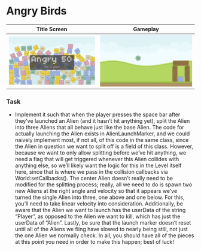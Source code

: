 # Angry Birds

| Title Screen | Gameplay |
| ----- | ----- |
| ![Title Screen](../images/angry_birds_title.png) | ![Gameplay](../images/angry_birds_gameplay1.png) |

### Task

- Implement it such that when the player presses the space bar after they’ve launched an Alien (and it hasn’t hit anything yet), split the Alien into three Aliens that all behave just like the base Alien. The code for actually launching the Alien exists in AlienLaunchMarker, and we could naively implement most, if not all, of this code in the same class, since the Alien in question we want to split off is a field of this class. However, because we want to only allow splitting before we’ve hit anything, we need a flag that will get triggered whenever this Alien collides with anything else, so we’ll likely want the logic for this in the Level itself here, since that is where we pass in the collision callbacks via World:setCallbacks(). The center Alien doesn’t really need to be modified for the splitting process; really, all we need to do is spawn two new Aliens at the right angle and velocity so that it appears we’ve turned the single Alien into three, one above and one below. For this, you’ll need to take linear velocity into consideration. Additionally, be aware that the Alien we want to launch has the userData of the string “Player”, as opposed to the Alien we want to kill, which has just the userData of “Alien”. Lastly, be sure that the launch marker doesn’t reset until all of the Aliens we fling have slowed to nearly being still, not just the one Alien we normally check. In all, you should have all of the pieces at this point you need in order to make this happen; best of luck!
